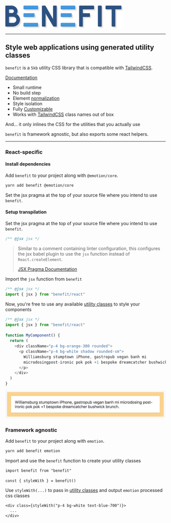 [![Benefit Logo](benefit-logo.svg)](https://benefit.netlify.com)

---

## Style web applications using generated utility classes

`benefit` is a `5kb` utility CSS library that is compatible with [TailwindCSS](https://tailwindcss.com).

[Documentation](https://benefit.netlify.com)

- Small runtime
- No build step
- Element [normalization](https://benefit.netlify.com/customization/normalize)
- Style isolation
- Fully [Customizable](https://benefit.netlify.com/customization/overview)
- Works with [TailwindCSS](https://tailwindcss.com) class names out of box

And... it only inlines the CSS for the utilities that you actually use

`benefit` is framework agnostic, but also exports some react helpers.

---

### React-specific

#### Install dependencies

Add `benefit` to your project along with `@emotion/core`.

```bash
yarn add benefit @emotion/core
```

Set the jsx pragma at the top of your source file where you intend to use `benefit`.

#### Setup transpilation

Set the jsx pragma at the top of your source file where you intend to use `benefit`.

```js
/** @jsx jsx */
```

> Similar to a comment containing linter configuration, this configures the jsx babel plugin to use the `jsx` function instead of `React.createElement`.
>
> [JSX Pragma Documentation](https://babeljs.io/docs/en/babel-plugin-transform-react-jsx#pragma)

Import the `jsx` function from `benefit`

```js
/** @jsx jsx */
import { jsx } from "benefit/react"
```

Now, you're free to use any available [utility classes](https://benefit.netlify.com/utilities) to style your components

```js
/** @jsx jsx */
import { jsx } from "benefit/react"

function MyComponent() {
  return (
    <div className="p-4 bg-orange-300 rounded">
      <p className="p-4 bg-white shadow rounded-sm">
        Williamsburg stumptown iPhone, gastropub vegan banh mi
        microdosingpost-ironic pok pok +1 bespoke dreamcatcher bushwick brunch.
      </p>
    </div>
  )
}
```

![Benefit Example](/docs/images/benefit-example.png)

### Framework agnostic

Add `benefit` to your project along with `emotion`.

```bash
yarn add benefit emotion
```

Import and use the `benefit` function to create your utility classes

```
import benefit from "benefit"

const { styleWith } = benefit()
```

Use `styleWith(...)` to pass in [utility classes](https://benefit.netlify.com/utilities) and output `emotion` processed css classes

```
<div class={styleWith("p-4 bg-white text-blue-700")}>
  ...
</div>
```
